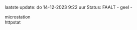 laatste update: 
do 14-12-2023  9:22   uur 
Status: FAALT - geel - 
<div class="service Y">microstation</div><div class="service G">httpstat</div>